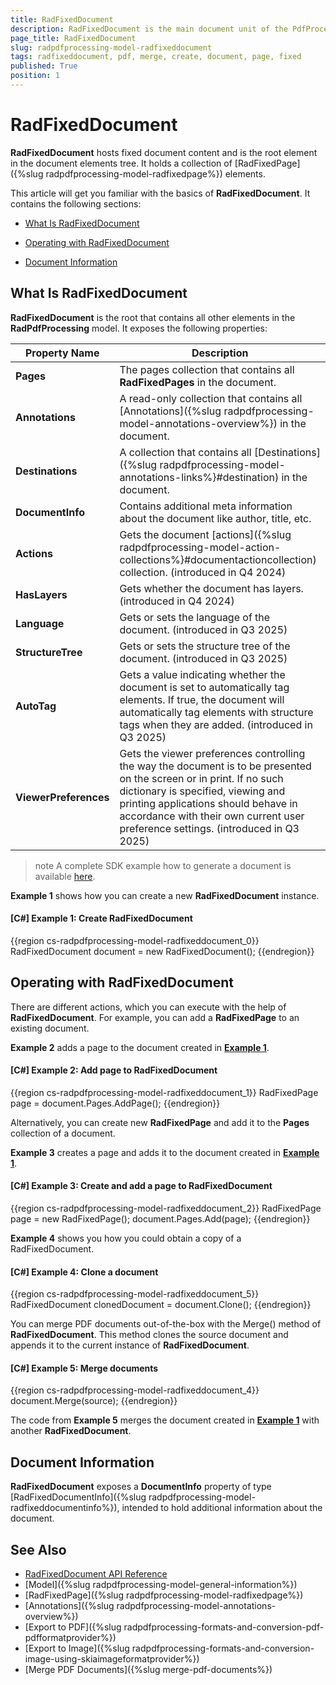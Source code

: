 ```yaml
---
title: RadFixedDocument
description: RadFixedDocument is the main document unit of the PdfProcessing library offered by Telerik Document Processing libraries.
page_title: RadFixedDocument
slug: radpdfprocessing-model-radfixeddocument
tags: radfixeddocument, pdf, merge, create, document, page, fixed
published: True
position: 1
---
```


# RadFixedDocument

__RadFixedDocument__ hosts fixed document content and is the root element in the document elements tree. It holds a collection of [RadFixedPage]({%slug radpdfprocessing-model-radfixedpage%}) elements. 

This article will get you familiar with the basics of __RadFixedDocument__. It contains the following sections:
      
* [What Is RadFixedDocument](#what-is-radfixeddocument)

* [Operating with RadFixedDocument](#operating-with-radfixeddocument)

* [Document Information](#document-information)

## What Is RadFixedDocument

__RadFixedDocument__ is the root that contains all other elements in the __RadPdfProcessing__ model. It exposes the following properties:

|Property Name|Description|
|----|----|
|__Pages__|The pages collection that contains all __RadFixedPages__ in the document.|
|__Annotations__|A read-only collection that contains all [Annotations]({%slug radpdfprocessing-model-annotations-overview%}) in the document.|
|__Destinations__|A collection that contains all [Destinations]({%slug radpdfprocessing-model-annotations-links%}#destination) in the document.|
|__DocumentInfo__|Contains additional meta information about the document like author, title, etc.|
|**Actions**|Gets the document [actions]({%slug radpdfprocessing-model-action-collections%}#documentactioncollection) collection. (introduced in Q4 2024)| 
|**HasLayers**|Gets whether the document has layers. (introduced in Q4 2024)|
|**Language**|Gets or sets the language of the document. (introduced in Q3 2025)|
|**StructureTree**| Gets or sets the structure tree of the document. (introduced in Q3 2025)|
|**AutoTag**|Gets a value indicating whether the document is set to automatically tag elements. If true, the document will automatically tag elements with structure tags when they are added. (introduced in Q3 2025)|
|**ViewerPreferences**|Gets the viewer preferences controlling the way the document is to be presented on the screen or in print. If no such dictionary is specified, viewing and printing applications should behave in accordance with their own current user preference settings. (introduced in Q3 2025)|

>note A complete SDK example how to generate a document is available [here](https://github.com/telerik/document-processing-sdk/tree/master/PdfProcessing/GenerateDocument).
            
__Example 1__ shows how you can create a new __RadFixedDocument__ instance.
        
<a name="example1"><a/>

#### __[C#] Example 1: Create RadFixedDocument__

{{region cs-radpdfprocessing-model-radfixeddocument_0}}
	RadFixedDocument document = new RadFixedDocument();
{{endregion}}

## Operating with RadFixedDocument

There are different actions, which you can execute with the help of __RadFixedDocument__. For example, you can add a __RadFixedPage__ to an existing document.
        
__Example 2__ adds a page to the document created in [__Example 1__](#example1).
        
#### __[C#] Example 2: Add page to RadFixedDocument__

{{region cs-radpdfprocessing-model-radfixeddocument_1}}
	RadFixedPage page = document.Pages.AddPage();
{{endregion}}


Alternatively, you can create new __RadFixedPage__ and add it to the __Pages__ collection of a document.
        
__Example 3__ creates a page and adds it to the document created in [__Example 1__](#example1).
        

#### __[C#] Example 3: Create and add a page to RadFixedDocument__

{{region cs-radpdfprocessing-model-radfixeddocument_2}}
	RadFixedPage page = new RadFixedPage();
	document.Pages.Add(page);
{{endregion}}

**Example 4** shows you how you could obtain a copy of a RadFixedDocument.

#### __[C#] Example 4: Clone a document__

{{region cs-radpdfprocessing-model-radfixeddocument_5}}
	RadFixedDocument clonedDocument = document.Clone();
{{endregion}}


You can merge PDF documents out-of-the-box with the Merge() method of __RadFixedDocument__. This method clones the source document and appends it to the current instance of __RadFixedDocument__.

#### __[C#] Example 5: Merge documents__

{{region cs-radpdfprocessing-model-radfixeddocument_4}}
	document.Merge(source);
{{endregion}}

The code from __Example 5__ merges the document created in [__Example 1__](#example1) with another __RadFixedDocument__.

## Document Information

__RadFixedDocument__ exposes a __DocumentInfo__ property of type [RadFixedDocumentInfo]({%slug radpdfprocessing-model-radfixeddocumentinfo%}), intended to hold additional information about the document. 

## See Also

* [RadFixedDocument API Reference](https://docs.telerik.com/devtools/document-processing/api/Telerik.Windows.Documents.Fixed.Model.RadFixedDocument.html)
* [Model]({%slug radpdfprocessing-model-general-information%})
* [RadFixedPage]({%slug radpdfprocessing-model-radfixedpage%})
* [Annotations]({%slug radpdfprocessing-model-annotations-overview%})
* [Export to PDF]({%slug radpdfprocessing-formats-and-conversion-pdf-pdfformatprovider%})
* [Export to Image]({%slug radpdfprocessing-formats-and-conversion-image-using-skiaimageformatprovider%})
* [Merge PDF Documents]({%slug merge-pdf-documents%})